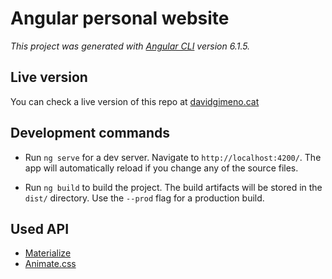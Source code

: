# Angular personal website
*This project was generated with [Angular CLI](https://github.com/angular/angular-cli) version 6.1.5.*

## Live version

You can check a live version of this repo at [davidgimeno.cat](http://davidgimeno.cat/)

## Development commands

* Run `ng serve` for a dev server. Navigate to `http://localhost:4200/`. The app will automatically reload if you change any of the source files.

* Run `ng build` to build the project. The build artifacts will be stored in the `dist/` directory. Use the `--prod` flag for a production build.

## Used API

* [Materialize](https://materializecss.com/)
* [Animate.css](https://daneden.github.io/animate.css/)
